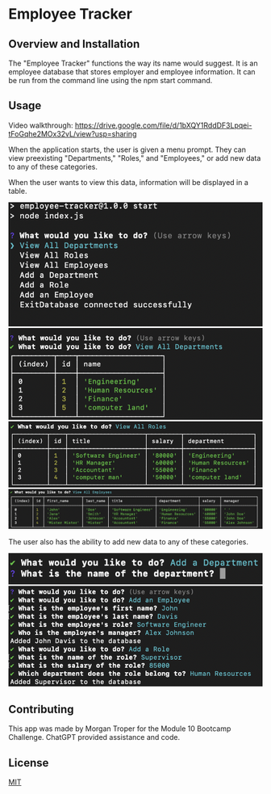 # Employee Tracker

## Overview and Installation

The "Employee Tracker" functions the way its name would suggest. It is an employee database that stores employer and employee information. It can be run from the command line using the npm start command.

## Usage

Video walkthrough: https://drive.google.com/file/d/1bXQY1RddDF3Lpqei-tFoGqhe2MOx32vL/view?usp=sharing

When the application starts, the user is given a menu prompt. They can view preexisting "Departments," "Roles," and "Employees," or add new data to any of these categories.

When the user wants to view this data, information will be displayed in a table.

![Screenshot 1](dbss1.png)
![Screenshot 2](dbss2.png)
![Screenshot 3](dbss3.png)
![Screenshot 4](dbss4.png)

The user also has the ability to add new data to any of these categories.

![Screenshot 5](dbss5.png)
![Screenshot 1](dbss6.png)

## Contributing

This app was made by Morgan Troper for the Module 10 Bootcamp Challenge. ChatGPT provided assistance and code.

## License
[MIT](https://choosealicense.com/licenses/mit/)
